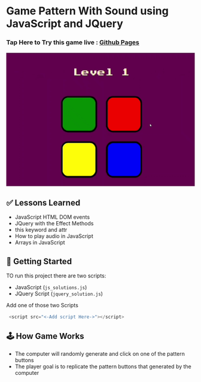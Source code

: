 # Game Pattern With Sound using JavaScript and JQuery

### Tap Here to Try this game live :  [Github Pages](https://yahya-khodr.github.io/game_pattern_JQuery/)


![Demo](assets/game.gif)


## ✅ Lessons Learned

- JavaScript HTML DOM events
- JQuery with the Effect Methods
- this keyword and attr
- How to play audio in JavaScript
- Arrays in JavaScript

## 🚀 Getting Started 
TO run this project there are two scripts:
 - JavaScript (```js_solutions.js```) 
 - JQuery Script (```jquery_solution.js```)

Add one of those two Scripts
```JavaScript 
 <script src="<-Add script Here->"></script>
 ```

## 🕹 How Game Works

- The computer will randomly generate and click on one of the pattern buttons
- The player goal is to replicate the pattern buttons that generated by the computer

